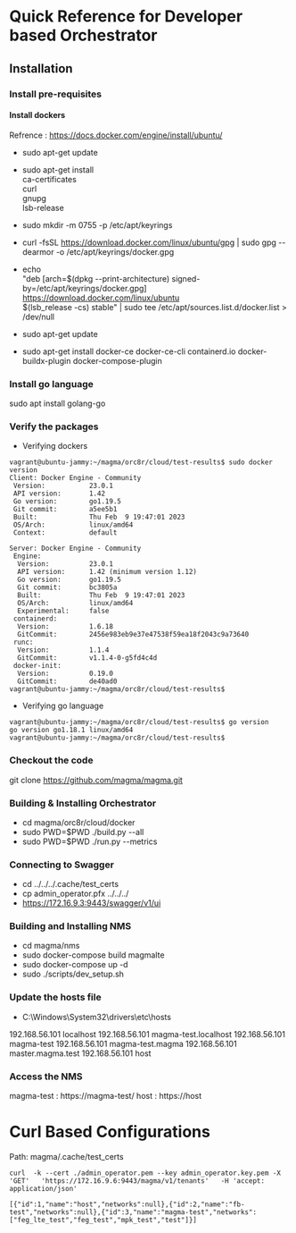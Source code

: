 # Quick Reference for Developer based Orchestrator

## Installation
### Install pre-requisites

#### Install dockers

Refrence : https://docs.docker.com/engine/install/ubuntu/
* sudo apt-get update
* sudo apt-get install \
    ca-certificates \
    curl \
    gnupg \
    lsb-release
    
* sudo mkdir -m 0755 -p /etc/apt/keyrings
* curl -fsSL https://download.docker.com/linux/ubuntu/gpg | sudo gpg --dearmor -o /etc/apt/keyrings/docker.gpg
* echo \
  "deb [arch=$(dpkg --print-architecture) signed-by=/etc/apt/keyrings/docker.gpg] https://download.docker.com/linux/ubuntu \
  $(lsb_release -cs) stable" | sudo tee /etc/apt/sources.list.d/docker.list > /dev/null
  
* sudo apt-get update
* sudo apt-get install docker-ce docker-ce-cli containerd.io docker-buildx-plugin docker-compose-plugin

### Install go language
sudo apt install golang-go

### Verify the packages

* Verifying dockers
```
vagrant@ubuntu-jammy:~/magma/orc8r/cloud/test-results$ sudo docker version
Client: Docker Engine - Community
 Version:           23.0.1
 API version:       1.42
 Go version:        go1.19.5
 Git commit:        a5ee5b1
 Built:             Thu Feb  9 19:47:01 2023
 OS/Arch:           linux/amd64
 Context:           default

Server: Docker Engine - Community
 Engine:
  Version:          23.0.1
  API version:      1.42 (minimum version 1.12)
  Go version:       go1.19.5
  Git commit:       bc3805a
  Built:            Thu Feb  9 19:47:01 2023
  OS/Arch:          linux/amd64
  Experimental:     false
 containerd:
  Version:          1.6.18
  GitCommit:        2456e983eb9e37e47538f59ea18f2043c9a73640
 runc:
  Version:          1.1.4
  GitCommit:        v1.1.4-0-g5fd4c4d
 docker-init:
  Version:          0.19.0
  GitCommit:        de40ad0
vagrant@ubuntu-jammy:~/magma/orc8r/cloud/test-results$
```

* Verifying go language
```
vagrant@ubuntu-jammy:~/magma/orc8r/cloud/test-results$ go version
go version go1.18.1 linux/amd64
vagrant@ubuntu-jammy:~/magma/orc8r/cloud/test-results$
```

### Checkout the code 
git clone https://github.com/magma/magma.git

### Building & Installing Orchestrator
* cd magma/orc8r/cloud/docker 
* sudo PWD=$PWD ./build.py --all   
* sudo PWD=$PWD ./run.py --metrics 

### Connecting to Swagger
* cd ../../../.cache/test_certs 
* cp admin_operator.pfx ../../../ 
* https://172.16.9.3:9443/swagger/v1/ui 

### Building and Installing NMS
* cd magma/nms
* sudo docker-compose build magmalte  
* sudo docker-compose up -d 
* sudo ./scripts/dev_setup.sh 

### Update the hosts file

* C:\Windows\System32\drivers\etc\hosts 

192.168.56.101 localhost
192.168.56.101 magma-test.localhost
192.168.56.101 magma-test
192.168.56.101 magma-test.magma
192.168.56.101 master.magma.test 
192.168.56.101 host

### Access the NMS
magma-test : https://magma-test/
host : https://host

# Curl Based Configurations
Path: magma/.cache/test_certs

```
curl  -k --cert ./admin_operator.pem --key admin_operator.key.pem -X 'GET'   'https://172.16.9.6:9443/magma/v1/tenants'   -H 'accept: application/json'

[{"id":1,"name":"host","networks":null},{"id":2,"name":"fb-test","networks":null},{"id":3,"name":"magma-test","networks":["feg_lte_test","feg_test","mpk_test","test"]}]
```  
